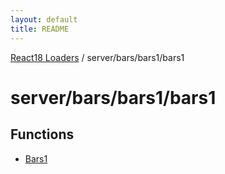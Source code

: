 ```yaml
---
layout: default
title: README
---
```


[React18 Loaders](../../../../modules.md) / server/bars/bars1/bars1

# server/bars/bars1/bars1

## Functions

- [Bars1](functions/Bars1.md)

